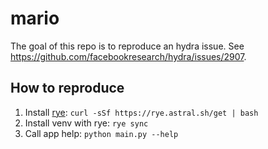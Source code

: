 # mario

The goal of this repo is to reproduce an hydra issue.
See https://github.com/facebookresearch/hydra/issues/2907.

## How to reproduce
1. Install [rye](https://rye.astral.sh/): `curl -sSf https://rye.astral.sh/get | bash`
2. Install venv with rye: `rye sync`
3. Call app help: `python main.py --help`
